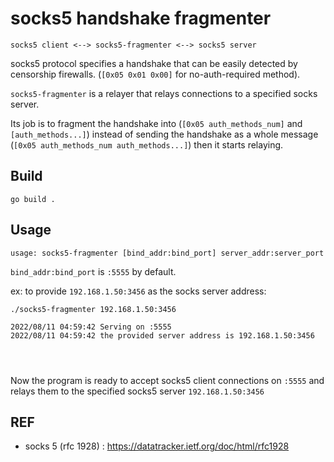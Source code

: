 
# socks5 handshake fragmenter
```
socks5 client <--> socks5-fragmenter <--> socks5 server
```
socks5 protocol specifies a handshake that can be easily detected by censorship firewalls. (`[0x05 0x01 0x00]` for no-auth-required method).

`socks5-fragmenter` is a relayer that relays connections to a specified socks server.

Its job is to fragment the handshake into (`[0x05 auth_methods_num]` and `[auth_methods...]`) instead of sending the handshake as a whole message (`[0x05 auth_methods_num auth_methods...]`) then it starts relaying.
## Build

```
go build .
```
## Usage
```
usage: socks5-fragmenter [bind_addr:bind_port] server_addr:server_port
```
`bind_addr:bind_port` is `:5555` by default.

ex: to provide `192.168.1.50:3456` as the socks server address:
```
./socks5-fragmenter 192.168.1.50:3456
```
```
2022/08/11 04:59:42 Serving on :5555
2022/08/11 04:59:42 the provided server address is 192.168.1.50:3456




```
Now the program is ready to accept socks5 client connections on `:5555` and relays them to the specified socks5 server `192.168.1.50:3456`
## REF
* socks 5 (rfc 1928) : https://datatracker.ietf.org/doc/html/rfc1928